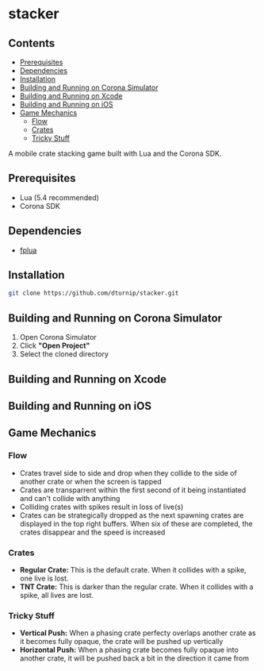 # stacker

## Contents
* [Prerequisites]()
* [Dependencies]()
* [Installation]()
* [Building and Running on Corona Simulator]()
* [Building and Running on Xcode]()
* [Building and Running on iOS]()
* [Game Mechanics]()
    - [Flow]()
    - [Crates]()
    - [Tricky Stuff]()

A mobile crate stacking game built with Lua and the Corona SDK.

## Prerequisites

- Lua (5.4 recommended)
- Corona SDK

## Dependencies

- [fplua](https://github.com/dturnip/fplua)

## Installation

```sh
git clone https://github.com/dturnip/stacker.git
```

## Building and Running on Corona Simulator

1. Open Corona Simulator
2. Click **"Open Project"**
3. Select the cloned directory

## Building and Running on Xcode

## Building and Running on iOS

## Game Mechanics

### Flow

* Crates travel side to side and drop when they collide to the side of another crate or when the screen is tapped
* Crates are transparrent within the first second of it being instantiated and can't collide with anything
* Colliding crates with spikes result in loss of live(s)
* Crates can be strategically dropped as the next spawning crates are displayed in the top right buffers. When six of these are completed, the crates disappear and the speed is increased

### Crates

* **Regular Crate:** This is the default crate. When it collides with a spike, one live is lost.
* **TNT Crate:** This is darker than the regular crate. When it collides with a spike, all lives are lost.

### Tricky Stuff

* **Vertical Push:** When a phasing crate perfecty overlaps another crate as it becomes fully opaque, the crate will be pushed up vertically
* **Horizontal Push:** When a phasing crate becomes fully opaque into another crate, it will be pushed back a bit in the direction it came from

